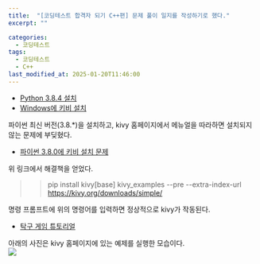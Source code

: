 ```yaml
---
title:  "[코딩테스트 합격자 되기 C++편] 문제 풀이 일지를 작성하기로 했다."
excerpt: ""

categories:
  - 코딩테스트
tags:
  - 코딩테스트
  - C++
last_modified_at: 2025-01-20T11:46:00
--- 
```

* [Python 3.8.4 설치](https://www.python.org/downloads/release/python-384rc1/)
* [Windows에 키비 설치](https://kivy.org/doc/stable/installation/installation-windows.html)
  
파이썬 최신 버전(3.8.*)을 설치하고, kivy 홈페이지에서 메뉴얼을 따라하면 설치되지 않는 문제에 부딪혔다.  
* [파이썬 3.8.0에 키비 설치 문제](https://github.com/kivy/kivy/issues/6563)
  
위 링크에서 해결책을 얻었다.  
>>pip install kivy[base] kivy_examples --pre --extra-index-url https://kivy.org/downloads/simple/
  
명령 프롬프트에 위의 명령어를 입력하면 정상적으로 kivy가 작동된다.  
  
* [탁구 게임 튜토리얼](https://kivy.org/doc/stable/tutorials/pong.html)  
  
아래의 사진은 kivy 홈페이지에 있는 예제를 실행한 모습이다.    
![](https://salmon99.github.io/assets/images/17/example.PNG)  